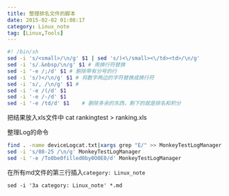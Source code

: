 ```yaml
---
title: 整理排名文件的脚本
date: 2015-02-02 01:08:17
category: Linux_note
tag: [Linux,Tools]
---
```


```bash
#! /bin/sh
sed -i 's/<small>/\n/g' $1 | sed 's/)<\/small><\/td><td>/\n/g'
sed -i 's/.&nbsp/\n/g' $1 # 用换行符替换
sed -i '-e /;/d' $1 # 删除带有分号的行
sed -i 's/)</\n/g' $1 # 将数字两边的字符替换成换行符
sed -i 's/, /\n/g' $1 #
sed -i '-e /(/d' $1
sed -i '-e /-/d' $1
sed -i '-e /td/d' $1	# 删除多余的东西，剩下的就是排名和积分
```

把结果放入xls文件中 cat rankingtest > ranking.xls

整理Log的命令
```bash
find . -name deviceLogcat.txt|xargs grep "E/" >> MonkeyTestLogManager
sed -i 's/08-25 /\n/g' MonkeyTestLogManager
sed -i '-e /To0be0filled0by0O0E0/d' MonkeyTestLogManager
```

在所有md文件的第三行插入`category: Linux_note`
```
sed -i '3a category: Linux_note' *.md
```
